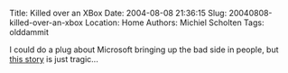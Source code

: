 Title: Killed over an XBox
Date: 2004-08-08 21:36:15
Slug: 20040808-killed-over-an-xbox
Location: Home
Authors: Michiel Scholten
Tags: olddammit

<p>I could do a plug about Microsoft bringing up the bad side in people, but <a href="http://www.engadget.com/entry/5843052316338263/">this story</a> is just tragic...</p>